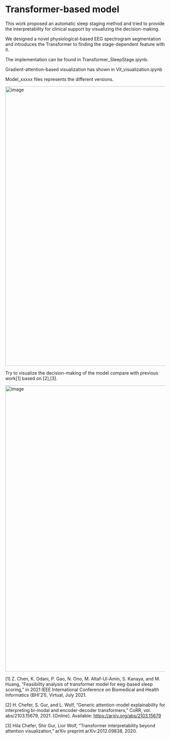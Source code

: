 # Transformer-based model

This work proposed an automatic sleep staging method and tried to provide the interpretability for clinical support by visualizing the decision-making.

We designed a novel physiological-based EEG spectrogram segmentation and introduces the Transformer to finding the stage-dependent feature with it.

The implementation can be found in Transformer_SleepStage.ipynb.

Gradient-attention-based visualization has shown in Vit_visualization.ipynb

Model_xxxxx files represents the different versions.


<img width="877" alt="image" src="https://user-images.githubusercontent.com/34312998/133877516-fc4f2b31-6c1b-4674-ae87-d86107c62005.png">




Try to visualize the decision-making of the model compare with previous work[1] based on [2],[3].

<img width="898" alt="image" src="https://user-images.githubusercontent.com/34312998/133877630-9b2f2eec-11e0-4d41-8c36-5afd02dd78d6.png">

[1] Z. Chen, K. Odani, P. Gao, N. Ono, M. Altaf-Ul-Amin, S. Kanaya, and M. Huang, “Feasibility analysis of transformer model for eeg-based sleep scoring,” in 2021 IEEE International Conference on Biomedical and Health Informatics (BHI’21), Virtual, July 2021.

[2] H. Chefer, S. Gur, and L. Wolf, “Generic attention-model explainability for interpreting bi-modal and encoder-decoder transformers,” CoRR, vol. abs/2103.15679, 2021. [Online]. Available: https://arxiv.org/abs/2103.15679

[3] Hila Chefer, Shir Gur, Lior Wolf, “Transformer interpretability beyond attention visualization,” arXiv preprint arXiv:2012.09838, 2020.
